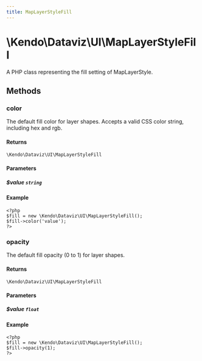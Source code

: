 ```yaml
---
title: MapLayerStyleFill
---
```


# \Kendo\Dataviz\UI\MapLayerStyleFill

A PHP class representing the fill setting of MapLayerStyle.


## Methods

### color
The default fill color for layer shapes.
Accepts a valid CSS color string, including hex and rgb.

#### Returns
`\Kendo\Dataviz\UI\MapLayerStyleFill`

#### Parameters

##### $value `string`



#### Example 
    <?php
    $fill = new \Kendo\Dataviz\UI\MapLayerStyleFill();
    $fill->color('value');
    ?>

### opacity
The default fill opacity (0 to 1) for layer shapes.

#### Returns
`\Kendo\Dataviz\UI\MapLayerStyleFill`

#### Parameters

##### $value `float`



#### Example 
    <?php
    $fill = new \Kendo\Dataviz\UI\MapLayerStyleFill();
    $fill->opacity(1);
    ?>


